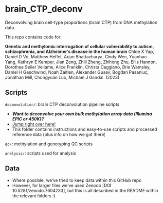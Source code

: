 # brain_CTP_deconv
Deconvolving brain cell-type proportions (brain CTP) from DNA methylation data.

This repo contains code for:

**Genetic and methylomic interrogation of cellular vulnerability to autism, schizophrenia, and Alzheimer’s disease in the human brain**
Chloe X Yap, Daniel D Vo, Matthew Heffel, Arjun Bhattacharya, Cindy Wen, Yuanhao Yang, Kathryn E Kemper, Jian Zeng, Zhili Zheng, Zhihong Zhu, Eilis Hannon, Dorothea Seiler Vellame, Alice Franklin, Christa Caggiano, Brie Wamsley, Daniel H Geschwind, Noah Zaitlen, Alexander Gusev, Bogdan Pasaniuc, Jonathan Mill, Chongyuan Luo, Michael J Gandal. (2023)

## Scripts

`deconvolution/`: brain CTP deconvolution pipeline scripts

- ***Want to deconvolve your own bulk methylation array data (Illumina EPIC or 450K)?*** 
- [Jump right over here!](https://github.com/gandallab/brain_CTP_deconv/tree/main/deconvolution)
- This folder contains instructions and easy-to-use scripts and processed reference data (plus info on how we got there)

`qc/`: methylation and genotyping QC scripts

`analysis/`: scripts used for analysis

## Data 

- Where possible, we've tried to keep data within this GitHub repo 
- However, for larger files we've used Zenodo [DOI 10.5281/zenodo.7604233], but this is all described in the README within the relevant folders :)

